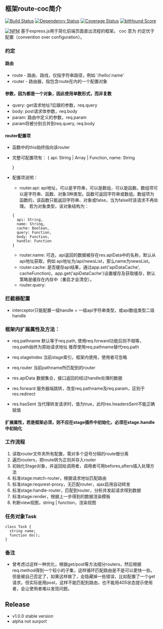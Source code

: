 ## 框架route-coc简介

[![Build Status](https://secure.travis-ci.org/tofishes/route-coc.svg?branch=master)](http://travis-ci.org/tofishes/route-coc)
[![Dependency Status](https://gemnasium.com/tofishes/route-coc.svg)](https://gemnasium.com/tofishes/route-coc)
[![Coverage Status](https://img.shields.io/coveralls/tofishes/route-coc.svg)](https://coveralls.io/r/tofishes/route-coc?branch=master)
[![bitHound Score](https://www.bithound.io/github/tofishes/route-coc/badges/score.svg)](https://www.bithound.io/github/tofishes/route-coc)

[![NPM](https://nodei.co/npm/route-coc.png?downloads=true&stars=true)](https://nodei.co/npm/route-coc/)
基于express.js用于简化前端页面直出流程的框架。
coc 意为 约定优于配置（convention over configuration）。

### 约定

#### 路由
* route - 路由、路线，仅指字符串路径，例如 '/hello/:name'
* router - 路由器，指包含route在内的一个配置对象

#### 参数，因为都是一个对象，因此使用单数形式，而非复数
* query: get请求地址?后跟的参数，req.query
* body: post请求体参数，req.body
* param: 路由中定义的参数，req.param
* param将被分别合并到req.query, req.body

#### router配置项
* 函数中的this始终指向该router
* 完整可配置项有：
  {
    api: String | Array | Function,
    name: String

  }
* 配置项说明：
  * router.api: api地址，可以是字符串，可以是数组，可以是函数。数组项可以是字符串、函数、对象3种类型。函数可返回字符串或数组。数组项为函数的，该函数只能返回字符串、对象或false，当为false时该请求不再处理。
  若为对象类型，该对象结构为：
  ```
  {
    api: String,
    name: String,
    cache: Boolean,
    query: Function,
    body: Function,
    handle: Function
  }
  ```
  * router.name: 可选，api返回的数据被存在res.apiData中的名称，默认从api地址获取，例如 api地址为/api/newsList，那么name为newsList。
  * router.cache: 是否缓存api结果，通过app.set('apiDataCache', cacheFunction)，app.get('apiDataCache')设置缓存及获取缓存，默认策略是缓存在内存中（重启才会清空）。
  * router.query:

### 拦截器配置
* interceptor只能配置一级handle + 一级api字符串类型，或api数组类型二级handle

### 框架内扩展属性及方法：
* req.pathname 默认等于req.path, 使用req.forward功能后则不相等，req.path始终为原始请求地址
  推荐使用req.pathname替代req.path
* req.stageIndex 当前stage索引，框架内使用，使用者可忽略
* req.router 当前pathname所匹配到的router

* res.apiData 数据集合，接口返回的经过handle处理的数据
* res.forward 服务器端跳转，改变req.pathname及req.param，区别于res.redirect
* res.hasSent 当代理转发请求时，值为true，此时res.headersSent不能正确赋值

#### 扩展属性，若是框架必须，则不应在stage插件中初始化，必须在stage.handle中初始化

### 工作流程
1. 读取router文件夹所有配置，需对多个逗号分隔的route做分离
2. 遍历routers，把route转为正则并存入router
3. 初始化Stage对象，并返回给调用者，调用者可用befores,afters插入处理方法
4. 标准stage:match-router，根据请求地址匹配路由
4. 标准stage:requrest-proxy，无匹配router，ajax启用自动转发
5. 标准stage:handle-router，匹配到router，分析并发起请求得到数据
6. 标准stage:render，根据上一步得到的数据渲染模板
10. 判断view视图，string | function，渲染视图

### 任务对象Task
```
class Task {
  string name;
  function do();
}
```

### 备注
* 曾考虑过这样一种优化，根据get/post等方法细分routers，然后根据req.method得到一个较小的子集，这样循环匹配路由是不是可以更快一些。但是被自己否定了，如果这样做了，会隐藏掉一些错误，比如配置了一个get请求，但实际是用post，这样不能匹配到路由，也不能用405状态提示使用者，会让使用者难以发现问题。

## Release
* v1.0.0 stable version
* alpha not surport
